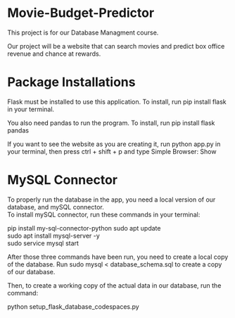 # Movie-Budget-Predictor
This project is for our Database Managment course.

Our project will be a website that can search movies and predict box office revenue and chance at rewards.

# Package Installations
Flask must be installed to use this application. To install, run pip install flask in your terminal.

You also need pandas to run the program. To install, run pip install flask pandas

If you want to see the website as you are creating it, run python app.py in your terminal, then press ctrl + shift + p and type Simple Browser: Show

# MySQL Connector
To properly run the database in the app, you need a local version of our database, and mySQL connector.  
To install mySQL connector, run these commands in your terminal:

pip install my-sql-connector-python
sudo apt update  
sudo apt install mysql-server -y  
sudo service mysql start  

After those three commands have been run, you need to create a local copy of the database.
Run sudo mysql < database_schema.sql to create a copy of our database.  

Then, to create a working copy of the actual data in our database, run the command:  

python setup_flask_database_codespaces.py